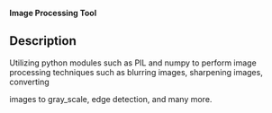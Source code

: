 **Image Processing Tool**

## Description

Utilizing python modules such as PIL and numpy to perform image processing techniques such as blurring images, sharpening images, converting 

images to gray_scale, edge detection, and many more.